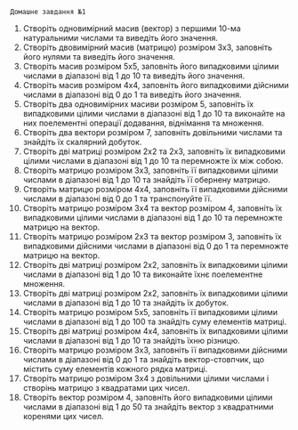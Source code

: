     Домашне завдання №1
1. Створіть одновимірний масив (вектор) з першими 10-ма натуральними числами та виведіть його значення.
2. Створіть двовимірний масив (матрицю) розміром 3x3, заповніть його нулями та виведіть його значення.
3. Створіть масив розміром 5x5, заповніть його випадковими цілими числами в діапазоні від 1 до 10 та виведіть його
значення.
4. Створіть масив розміром 4x4, заповніть його випадковими дійсними числами в діапазоні від 0 до 1 та виведіть його
значення. 
5. Створіть два одновимірних масиви розміром 5, заповніть їх випадковими цілими числами в діапазоні від 1 до 10
та виконайте на них поелементні операції додавання, віднімання та множення.
6. Створіть два вектори розміром 7, заповніть довільними числами та знайдіть їх скалярний добуток.
7. Створіть дві матриці розміром 2x2 та 2x3, заповніть їх випадковими цілими числами в діапазоні від 1 до 10
та перемножте їх між собою.
8. Створіть матрицю розміром 3x3, заповніть її випадковими цілими числами в діапазоні від 1 до 10 
та знайдіть її обернену матрицю. 
9. Створіть матрицю розміром 4x4, заповніть її випадковими дійсними числами в діапазоні від 0 до 1 та транспонуйте її. 
10. Створіть матрицю розміром 3x4 та вектор розміром 4, заповніть їх випадковими цілими числами в діапазоні від 1 до 10
та перемножте матрицю на вектор.
11. Створіть матрицю розміром 2x3 та вектор розміром 3, заповніть їх випадковими дійсними числами в діапазоні від 0 до 1
та перемножте матрицю на вектор.
12. Створіть дві матриці розміром 2x2, заповніть їх випадковими цілими числами в діапазоні від 1 до 10
та виконайте їхнє поелементне множення.
13. Створіть дві матриці розміром 2x2, заповніть їх випадковими цілими числами в діапазоні від 1 до 10
та знайдіть їх добуток.
14. Створіть матрицю розміром 5x5, заповніть її випадковими цілими числами в діапазоні від 1 до 100
та знайдіть суму елементів матриці.
15. Створіть дві матриці розміром 4x4, заповніть їх випадковими цілими числами в діапазоні від 1 до 10
та знайдіть їхню різницю. 
16. Створіть матрицю розміром 3x3, заповніть її випадковими дійсними числами в діапазоні від 0 до 1
та знайдіть вектор-стовпчик, що містить суму елементів кожного рядка матриці.
17. Створіть матрицю розміром 3x4 з довільними цілими числами і створінь матрицю з квадратами цих чисел. 
18. Створіть вектор розміром 4, заповніть його випадковими цілими числами в діапазоні від 1 до 50
та знайдіть вектор з квадратними коренями цих чисел.
